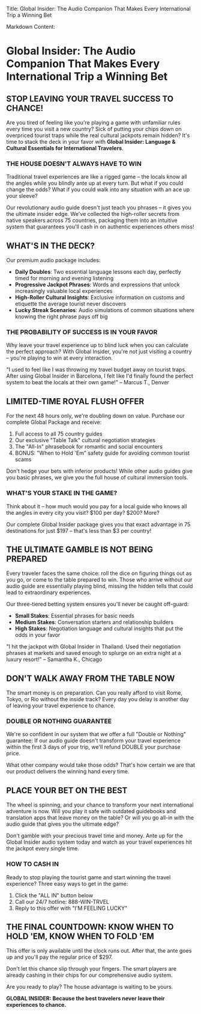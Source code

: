 Title: Global Insider: The Audio Companion That Makes Every International Trip a Winning Bet

Markdown Content:
# Global Insider: The Audio Companion That Makes Every International Trip a Winning Bet

## STOP LEAVING YOUR TRAVEL SUCCESS TO CHANCE!

Are you tired of feeling like you're playing a game with unfamiliar rules every time you visit a new country? Sick of putting your chips down on overpriced tourist traps while the real cultural jackpots remain hidden? It's time to stack the deck in your favor with **Global Insider: Language & Cultural Essentials for International Travelers**.

### THE HOUSE DOESN'T ALWAYS HAVE TO WIN

Traditional travel experiences are like a rigged game – the locals know all the angles while you blindly ante up at every turn. But what if you could change the odds? What if you could walk into any situation with an ace up your sleeve?

Our revolutionary audio guide doesn't just teach you phrases – it gives you the ultimate insider edge. We've collected the high-roller secrets from native speakers across 75 countries, packaging them into an intuitive system that guarantees you'll cash in on authentic experiences others miss!

## WHAT'S IN THE DECK?

Our premium audio package includes:
- **Daily Doubles**: Two essential language lessons each day, perfectly timed for morning and evening listening
- **Progressive Jackpot Phrases**: Words and expressions that unlock increasingly valuable local experiences
- **High-Roller Cultural Insights**: Exclusive information on customs and etiquette the average tourist never discovers
- **Lucky Streak Scenarios**: Audio simulations of common situations where knowing the right phrase pays off big

### THE PROBABILITY OF SUCCESS IS IN YOUR FAVOR

Why leave your travel experience up to blind luck when you can calculate the perfect approach? With Global Insider, you're not just visiting a country – you're playing to win at every interaction.

"I used to feel like I was throwing my travel budget away on tourist traps. After using Global Insider in Barcelona, I felt like I'd finally found the perfect system to beat the locals at their own game!" – Marcus T., Denver

## LIMITED-TIME ROYAL FLUSH OFFER

For the next 48 hours only, we're doubling down on value. Purchase our complete Global Package and receive:

1. Full access to all 75 country guides
2. Our exclusive "Table Talk" cultural negotiation strategies
3. The "All-In" phrasebook for romantic and social encounters
4. BONUS: "When to Hold 'Em" safety guide for avoiding common tourist scams

Don't hedge your bets with inferior products! While other audio guides give you basic phrases, we give you the full house of cultural immersion tools.

### WHAT'S YOUR STAKE IN THE GAME?

Think about it – how much would you pay for a local guide who knows all the angles in every city you visit? $100 per day? $200? More?

Our complete Global Insider package gives you that exact advantage in 75 destinations for just $197 – that's less than $3 per country!

## THE ULTIMATE GAMBLE IS NOT BEING PREPARED

Every traveler faces the same choice: roll the dice on figuring things out as you go, or come to the table prepared to win. Those who arrive without our audio guide are essentially playing blind, missing the hidden tells that could lead to extraordinary experiences.

Our three-tiered betting system ensures you'll never be caught off-guard:
- **Small Stakes**: Essential phrases for basic needs
- **Medium Stakes**: Conversation starters and relationship builders
- **High Stakes**: Negotiation language and cultural insights that put the odds in your favor

"I hit the jackpot with Global Insider in Thailand. Used their negotiation phrases at markets and saved enough to splurge on an extra night at a luxury resort!" – Samantha K., Chicago

## DON'T WALK AWAY FROM THE TABLE NOW

The smart money is on preparation. Can you really afford to visit Rome, Tokyo, or Rio without the inside track? Every day you delay is another day of leaving your travel experience to chance.

### DOUBLE OR NOTHING GUARANTEE

We're so confident in our system that we offer a full "Double or Nothing" guarantee: If our audio guide doesn't transform your travel experience within the first 3 days of your trip, we'll refund DOUBLE your purchase price.

What other company would take those odds? That's how certain we are that our product delivers the winning hand every time.

## PLACE YOUR BET ON THE BEST

The wheel is spinning, and your chance to transform your next international adventure is now. Will you play it safe with outdated guidebooks and translation apps that leave money on the table? Or will you go all-in with the audio guide that gives you the ultimate edge?

Don't gamble with your precious travel time and money. Ante up for the Global Insider audio system today and watch as your travel experiences hit the jackpot every single time.

### HOW TO CASH IN

Ready to stop playing the tourist game and start winning the travel experience? Three easy ways to get in the game:
1. Click the "ALL IN" button below
2. Call our 24/7 hotline: 888-WIN-TRVEL
3. Reply to this offer with "I'M FEELING LUCKY"

## THE FINAL COUNTDOWN: KNOW WHEN TO HOLD 'EM, KNOW WHEN TO FOLD 'EM

This offer is only available until the clock runs out. After that, the ante goes up and you'll pay the regular price of $297.

Don't let this chance slip through your fingers. The smart players are already cashing in their chips for our comprehensive audio system.

Are you ready to play? The house advantage is waiting to be yours.

**GLOBAL INSIDER: Because the best travelers never leave their experiences to chance.**
